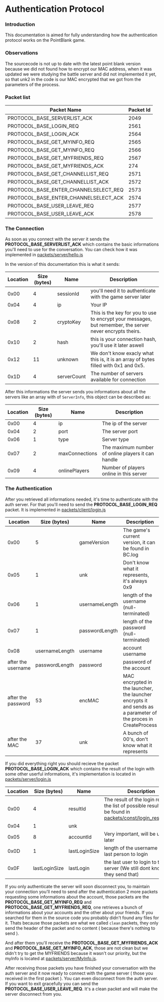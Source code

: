 # Authentication Protocol

### Introduction
This documentation is aimed for fully understanding how the authentication 
protocol works on the PointBlank game.

### Observations
The sourcecode is not up to date with the latest point blank version
because we did not found how to encrypt our MAC address, when it was updated
we were studying the battle server and did not implemented it yet, so that unk2 in the
code is our MAC encrypted that we got from the parameters of the process.

### Packet list
| Packet Name | Packet Id |
|--|--|
| PROTOCOL_BASE_SERVERLIST_ACK | 2049|
| PROTOCOL_BASE_LOGIN_REQ | 2561|
| PROTOCOL_BASE_LOGIN_ACK | 2564|
| PROTOCOL_BASE_GET_MYINFO_REQ | 2565|
| PROTOCOL_BASE_GET_MYINFO_REQ | 2566|
| PROTOCOL_BASE_GET_MYFRIENDS_REQ | 2567|
| PROTOCOL_BASE_GET_MYFRIENDS_ACK | 274|
| PROTOCOL_BASE_GET_CHANNELLIST_REQ | 2571|
| PROTOCOL_BASE_GET_CHANNELLIST_ACK | 2572|
| PROTOCOL_BASE_ENTER_CHANNELSELECT_REQ | 2573|
| PROTOCOL_BASE_ENTER_CHANNELSELECT_ACK | 2574|
| PROTOCOL_BASE_USER_LEAVE_REQ | 2577|
| PROTOCOL_BASE_USER_LEAVE_ACK | 2578|


### The Connection
As soon as you connect with the server it sends the **PROTOCOL_BASE_SERVERLIST_ACK** which contains the basic informations you'll
need to use for the conversation. You can check how it was implemented
in [packets/server/hello.js](https://github.com/jmbrito01/pb-api/blob/master/packets/server/hello.js)

In the version of this documentation this is what
it sends:

| Location  | Size (bytes)  | Name  | Description |
|----|----|----|----|
| 0x00       | 4             | sessionId | you'll need it to authenticate with the game server later|
| 0x04       | 4             | ip | Your IP
| 0x08       | 2             | cryptoKey | This is the key for you to use to encrypt your messages, but remember, the server never encrypts theirs. |
| 0x10       | 2             | hash | this is your connection hash, you'll use it later aswell |
| 0x12       | 11            | unknown | We don't know exacly what this is, it is an array of bytes filled with 0x1 and 0x5.|
| 0x1D       | 4             | serverCount | The number of servers available for connection |

After this informations the server sends you informations about all the
servers like an array with of `ServerInfo`, this object can be described as:

| Location  | Size (bytes)  | Name  | Description |
|----|----|----|---- |
| 0x00      | 4             | ip    | The ip of the server |
| 0x04      | 2             | port  | The server port |
| 0x06      | 1             | type  | Server type |
| 0x07      | 2             | maxConnections | The maximum number of online players it can handle |
| 0x09      | 4             | onlinePlayers  | Number of players online in this server |

### The Authentication

After you retrieved all informations needed, it's time to authenticate with
the auth server. For that you'll need to send the **PROTOCOL_BASE_LOGIN_REQ** packet. It is implemented
in [packets/client/login.js](https://github.com/jmbrito01/pb-api/blob/master/packets/client/login.js)

| Location  | Size (bytes)  | Name  | Description |
|----|----|----|----|
| 0x00      | 5             | gameVersion | The game's current version, it can be found in BC.log |
| 0x05      | 1             | unk         | Don't know what it represents, it's always 0x9 |
| 0x06      | 1             | usernameLength | length of the username (null-terminated) |
| 0x07      | 1             | passwordLength | length of the password (null-terminated) |
| 0x08      | usernameLength| username       | account username |
| after the username   | passwordLength| password       | password of the account |
| after the password  | 53        | encMAC | MAC encrypted in the launcher, the launcher encrypts it and sends as a parameter of the proces in CreateProcess |
| after the MAC | 37 | unk | A bunch of 00's, don't know what it represents |

If you did everything right you should recieve the packet **PROTOCOL_BASE_LOGIN_ACK** which contains
the result of the login with some other userful informations, it's implementation
is located in [packets/server/login.js](https://github.com/jmbrito01/pb-api/blob/master/packets/server/login.js)

| Location  | Size (bytes)  | Name  | Description |
|----|----|----|----|
| 0x00      | 4             | resultId | The result of the login request, the list of possible results can be found in [packets/const/login_results.json](https://github.com/jmbrito01/pb-api/blob/master/packets/const/login_results.json)|
| 0x04      | 1             | unk       | |
| 0x05      | 8             | accountId | Very important, will be used later|
| 0x0D      | 1             | lastLoginSize | length of the username of the last person to login|
| 0x0F      | lastLoginSize | lastLogin | the last user to login to the server (We still dont know why they send that)|

If you only authenticate the server will soon disconnect you, to maintain your connection
you'll need to send after the authentication 2 more packets requesting some informations
about the account, those packets are the **PROTOCOL_BASE_GET_MYINFO_REQ** and **PROTOCOL_BASE_GET_MYFRIENDS_REQ**,
one retrieves a bunch of informations about your accounts and the other about your friends.
If you searched for them in the source code you probably didn't found any files for it. Thats because those packets
are what we called `clean` packets, they only send the header of the packet and no content ( because there's nothing to send ).


And after them you'll receive the **PROTOCOL_BASE_GET_MYFRIENDS_ACK** and **PROTOCOL_BASE_GET_MYINFO_ACK**, those are
not clean but we didn't try to get the MYFRIENDS because it wasn't our priority, but the myInfo is located at [packets/server/MyInfo.js](https://github.com/jmbrito01/pb-api/blob/master/packets/server/MyInfo.js).

After receiving those packets you have finished your conversation with the
auth server and it now ready to connect with the game server ( those you received in the first
packet ). You can even disconnect from the auth server. If you want to exit gracefully
you can send the **PROTOCOL_BASE_USER_LEAVE_REQ**. It's a clean packet and will make the server
disconnect from you.
